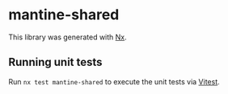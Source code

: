 # mantine-shared

This library was generated with [Nx](https://nx.dev).

## Running unit tests

Run `nx test mantine-shared` to execute the unit tests via [Vitest](https://vitest.dev/).
